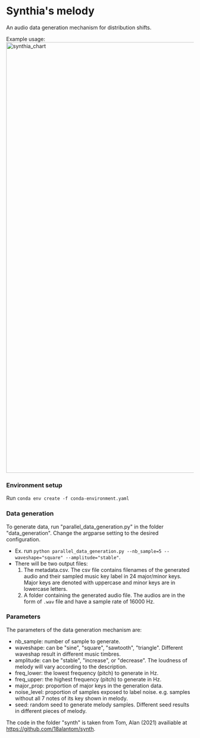 # Synthia's melody
An audio data generation mechanism for distribution shifts. 

Example usage:
<img width="1157" alt="synthia_chart" src="https://github.com/cynthpie/msc_project/assets/134090009/f946b0cc-36a2-4596-bd22-b9d73261b2c3">


### Environment setup
Run ```conda env create -f conda-environment.yaml```


### Data generation
To generate data, run "parallel_data_generation.py" in the folder "data_generation". Change the argparse setting to the desired configuration. 
- Ex. run ```python parallel_data_generation.py --nb_sample=5 --waveshape="square" --amplitude="stable"```.
- There will be two output files:
  1. The metadata.csv. The csv file contains filenames of the generated audio and their sampled music key label in 24 major/minor keys. Major keys are denoted with uppercase and minor keys are in lowercase letters.
  2. A folder containing the generated audio file. The audios are in the form of ```.wav``` file and have a sample rate of 16000 Hz.


### Parameters
The parameters of the data generation mechanism are:
- nb_sample: number of sample to generate.
- waveshape: can be "sine", "square", "sawtooth", "triangle". Different waveshap result in different music timbres.
- amplitude: can be "stable", "increase", or "decrease". The loudness of melody will vary according to the description.
- freq_lower: the lowest frequency (pitch) to generate in Hz.
- freq_upper: the highest frequency (pitch) to generate in Hz.
- major_prop: proportion of major keys in the generation data. 
- noise_level: proportion of samples exposed to label noise. e.g. samples without all 7 notes of its key shown in melody.
- seed: random seed to generate melody samples. Different seed results in different pieces of melody.  

The code in the folder "synth" is taken from Tom, Alan (2021) availiable at https://github.com/18alantom/synth.
